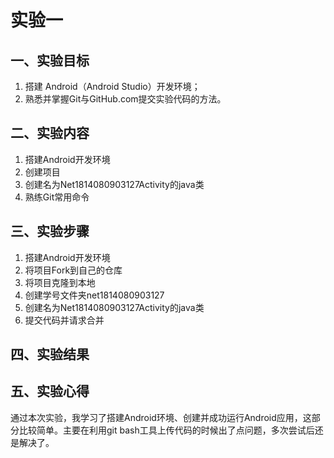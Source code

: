 # 实验一
## 一、实验目标
1. 搭建 Android（Android Studio）开发环境；
2. 熟悉并掌握Git与GitHub.com提交实验代码的方法。
## 二、实验内容
1. 搭建Android开发环境
2. 创建项目
3. 创建名为Net1814080903127Activity的java类
4. 熟练Git常用命令
## 三、实验步骤
1. 搭建Android开发环境
2. 将项目Fork到自己的仓库
3. 将项目克隆到本地  
4. 创建学号文件夹net1814080903127
5. 创建名为Net1814080903127Activity的java类
6. 提交代码并请求合并
## 四、实验结果

## 五、实验心得
通过本次实验，我学习了搭建Android环境、创建并成功运行Android应用，这部分比较简单。主要在利用git bash工具上传代码的时候出了点问题，多次尝试后还是解决了。

